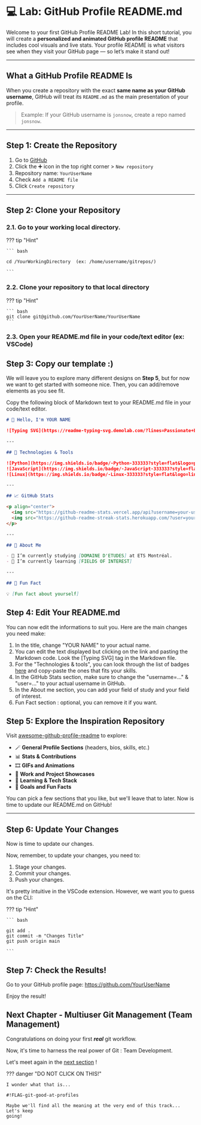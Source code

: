 # 💻 Lab: GitHub Profile README.md

Welcome to your first GitHub Profile README Lab! In this short tutorial, you
will create a **personalized and animated GitHub profile README** that includes
cool visuals and live stats. Your profile README is what visitors see when they
visit your GitHub page — so let’s make it stand out!

---

## What a GitHub Profile README Is

When you create a repository with the exact **same name as your GitHub
username**, GitHub will treat its `README.md` as the main presentation of your
profile.

> Example: If your GitHub username is `jonsnow`, create a repo named `jonsnow`.

---

## Step 1: Create the Repository

1. Go to [GitHub](https://github.com/)
2. Click the ➕ icon in the top right corner > `New repository`
3. Repository name: `YourUserName`
4. Check `Add a README file`
5. Click `Create repository`

---

## Step 2: Clone your Repository

### 2.1. Go to your working local directory.

??? tip "Hint"

    ``` bash

    cd /YourWorkingDirectory  (ex: /home/username/gitrepos/)

    ```

### 2.2. Clone your repository to that local directory

??? tip "Hint"

    ``` bash
    git clone git@github.com/YourUserName/YourUserName
    ```

### 2.3. Open your README.md file in your code/text editor (ex: VSCode)

## Step 3: Copy our template :)

We will leave you to explore many different designs on **Step 5**, but for now
we want to get started with someone nice. Then, you can add/remove elements as
you see fit.

Copy the following block of Markdown text to your README.md file in your
code/text editor.

```markdown
# 👋 Hello, I'm YOUR NAME

![Typing SVG](https://readme-typing-svg.demolab.com/?lines=Passionate+Engineer;Lifelong+Learner;Open+Source+Lover&center=true&width=500&height=50)

---

## 🔧 Technologies & Tools

![Python](https://img.shields.io/badge/-Python-333333?style=flat&logo=python)
![JavaScript](https://img.shields.io/badge/-JavaScript-333333?style=flat&logo=javascript)
![Linux](https://img.shields.io/badge/-Linux-333333?style=flat&logo=linux)

---

## 📈 GitHub Stats

<p align="center">
  <img src="https://github-readme-stats.vercel.app/api?username=your-username&show_icons=true&theme=radical" alt="GitHub Stats" />
  <img src="https://github-readme-streak-stats.herokuapp.com/?user=your-username&theme=radical" alt="GitHub Streak" />
</p>

---

## 📌 About Me

- 🔭 I’m currently studying [DOMAINE D'ETUDES] at ETS Montréal.
- 🌱 I’m currently learning [FIELDS OF INTEREST]

---

## 🎯 Fun Fact

💡 [Fun fact about yourself]
```

## Step 4: Edit Your README.md

You can now edit the informations to suit you. Here are the main changes you
need make:

1. In the title, change "YOUR NAME" to your actual name.
2. You can edit the text displayed but clicking on the link and pasting the
   Markdown code. Look the [Typing SVG] tag in the Markdown file.
3. For the "Technologies & tools", you can look through the list of badges
   [here](https://github.com/inttter/md-badges) and copy-paste the ones that
   fits your skills.
4. In the GitHub Stats section, make sure to change the "username=..." &
   "user=..." to your actual username in GitHub.
5. In the About me section, you can add your field of study and your field of
   interest.
6. Fun Fact section : optional, you can remove it if you want.

## Step 5: Explore the Inspiration Repository

Visit
[awesome-github-profile-readme](https://github.com/abhisheknaiidu/awesome-github-profile-readme)
to explore:

- 🪄 **General Profile Sections** (headers, bios, skills, etc.)
- 📊 **Stats & Contributions**
- 🎞️ **GIFs and Animations**
- 💼 **Work and Project Showcases**
- 🧠 **Learning & Tech Stack**
- 🎯 **Goals and Fun Facts**

You can pick a few sections that you like, but we'll leave that to later. Now is
time to update our README.md on GitHub!

---

## Step 6: Update Your Changes

Now is time to update our changes.

Now, remember, to update your changes, you need to:

1. Stage your changes.
2. Commit your changes.
3. Push your changes.

It's pretty intuitive in the VSCode extension. However, we want you to guess on
the CLI:

??? tip "Hint"

    ``` bash

    git add .
    git commit -m "Changes Title"
    git push origin main

    ```

## Step 7: Check the Results!

Go to your GitHub profile page: https://github.com/YourUserName

Enjoy the result!

## Next Chapter - Multiuser Git Management (Team Management)

Congratulations on doing your first **_real_** git workflow.

Now, it's time to harness the real power of Git : Team Development.

Let's meet again in the [next section](team_collaboration.md) !

??? danger "DO NOT CLICK ON THIS!"

    I wonder what that is...

    #!FLAG-git-good-at-profiles

    Maybe we'll find all the meaning at the very end of this track... Let's keep
    going!
